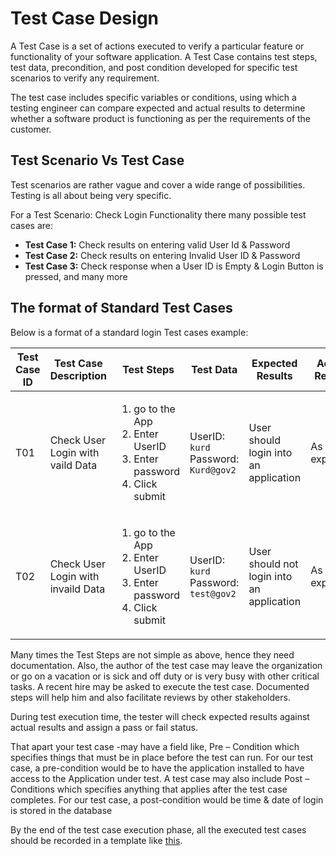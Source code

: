 # Test Case Design

A Test Case is a set of actions executed to verify a particular feature or functionality of your software application. A Test Case contains test steps, test data, precondition, and post condition developed for specific test scenarios to verify any requirement.

The test case includes specific variables or conditions, using which a testing engineer can compare expected and actual results to determine whether a software product is functioning as per the requirements of the customer.

## Test Scenario Vs Test Case

Test scenarios are rather vague and cover a wide range of possibilities. Testing is all about being very specific.

For a Test Scenario: Check Login Functionality there many possible test cases are:

- **Test Case 1:** Check results on entering valid User Id & Password
- **Test Case 2:** Check results on entering Invalid User ID & Password
- **Test Case 3:** Check response when a User ID is Empty & Login Button is pressed, and many more

## The format of Standard Test Cases

Below is a format of a standard login Test cases example:

| Test Case ID | Test Case Description              | Test Steps                                                                                       | Test Data                                | Expected Results                          | Actual Results | Pass/Fail                         |
|--------------|------------------------------------|--------------------------------------------------------------------------------------------------|------------------------------------------|-------------------------------------------|----------------|-----------------------------------|
| T01          | Check User Login with vaild Data   | <ol><li>go to the App</li><li>Enter UserID</li><li>Enter password</li><li>Click submit</li></ol> | UserID: `kurd`<br/>Password: `Kurd@gov2` | User should login into an application     | As expected    | <font color="green"> Pass </font> |
| T02          | Check User Login with invaild Data | <ol><li>go to the App</li><li>Enter UserID</li><li>Enter password</li><li>Click submit</li></ol> | UserID: `kurd`<br/>Password: `test@gov2` | User should not login into an application | As expected    | <font color="green"> Pass </font> |

Many times the Test Steps are not simple as above, hence they need documentation. Also, the author of the test case may leave the organization or go on a vacation or is sick and off duty or is very busy with other critical tasks. A recent hire may be asked to execute the test case. Documented steps will help him and also facilitate reviews by other stakeholders.
 
During test execution time, the tester will check expected results against actual results and assign a pass or fail status.

That apart your test case -may have a field like, Pre – Condition which specifies things that must be in place before the test can run. For our test case, a pre-condition would be to have the application installed to have access to the Application under test. A test case may also include Post – Conditions which specifies anything that applies after the test case completes. For our test case, a post-condition would be time & date of login is stored in the database

By the end of the test case execution phase, all the executed test cases should be recorded in a template like [this](https://govkrd.b-cdn.net/Digital%20Service%20Manual/Test%20Case%20Design%20Template.docx).
